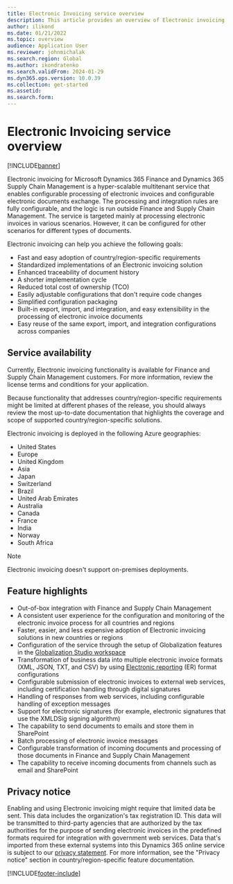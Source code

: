 ```yaml
---
title: Electronic Invoicing service overview
description: This article provides an overview of Electronic invoicing in Microsoft Dynamics 365 Finance and Dynamics 365 Supply Chain Management.
author: ilikond
ms.date: 01/21/2022
ms.topic: overview
audience: Application User
ms.reviewer: johnmichalak
ms.search.region: Global
ms.author: ikondratenko
ms.search.validFrom: 2024-01-29
ms.dyn365.ops.version: 10.0.39
ms.collection: get-started
ms.assetid: 
ms.search.form: 
---
```


# Electronic Invoicing service overview

[!INCLUDE[banner](../../includes/banner.md)]

Electronic invoicing for Microsoft Dynamics 365 Finance and Dynamics 365 Supply Chain Management is a hyper-scalable multitenant service that enables configurable processing of electronic invoices and configurable electronic documents exchange. The processing and integration rules are fully configurable, and the logic is run outside Finance and Supply Chain Management. The service is targeted mainly at processing electronic invoices in various scenarios. However, it can be configured for other scenarios for different types of documents.

Electronic invoicing can help you achieve the following goals:

- Fast and easy adoption of country/region-specific requirements
- Standardized implementations of an Electronic invoicing solution
- Enhanced traceability of document history
- A shorter implementation cycle
- Reduced total cost of ownership (TCO)
- Easily adjustable configurations that don't require code changes
- Simplified configuration packaging
- Built-in export, import, and integration, and easy extensibility in the processing of electronic invoice documents
- Easy reuse of the same export, import, and integration configurations across companies

## Service availability

Currently, Electronic invoicing functionality is available for Finance and Supply Chain Management customers. For more information, review the license terms and conditions for your application.

Because functionality that addresses country/region-specific requirements might be limited at different phases of the release, you should always review the most up-to-date documentation that highlights the coverage and scope of supported country/region-specific solutions.

Electronic invoicing is deployed in the following Azure geographies:

- United States
- Europe
- United Kingdom
- Asia
- Japan
- Switzerland
- Brazil
- United Arab Emirates
- Australia
- Canada
- France
- India
- Norway
- South Africa

> [!NOTE]
> Electronic invoicing doesn't support on-premises deployments.

## Feature highlights

- Out-of-box integration with Finance and Supply Chain Management
- A consistent user experience for the configuration and monitoring of the electronic invoice process for all countries and regions
- Faster, easier, and less expensive adoption of Electronic invoicing solutions in new countries or regions
- Configuration of the service through the setup of Globalization features in the [Globalization Studio workspace](workspace/merge-rcs-to-gsw.md)
- Transformation of business data into multiple electronic invoice formats (XML, JSON, TXT, and CSV) by using [Electronic reporting](../../../fin-ops-core/dev-itpro/analytics/general-electronic-reporting.md) (ER) format configurations
- Configurable submission of electronic invoices to external web services, including certification handling through digital signatures
- Handling of responses from web services, including configurable handling of exception messages
- Support for electronic signatures (for example, electronic signatures that use the XMLDSig signing algorithm)
- The capability to send documents to emails and store them in SharePoint
- Batch processing of electronic invoice messages
- Configurable transformation of incoming documents and processing of those documents in Finance and Supply Chain Management
- The capability to receive incoming documents from channels such as email and SharePoint

## Privacy notice

Enabling and using Electronic invoicing might require that limited data be sent. This data includes the organization's tax registration ID. This data will be transmitted to third-party agencies that are authorized by the tax authorities for the purpose of sending electronic invoices in the predefined formats required for integration with government web services. Data that's imported from these external systems into this Dynamics 365 online service is subject to our [privacy statement](https://go.microsoft.com/fwlink/?LinkId=512132). For more information, see the "Privacy notice" section in country/region-specific feature documentation.

[!INCLUDE[footer-include](../../../includes/footer-banner.md)]
